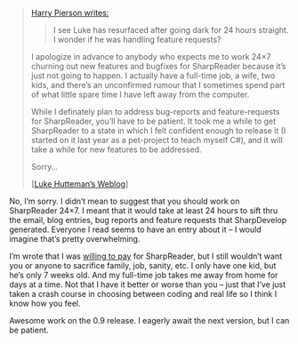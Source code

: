 > [Harry Pierson
> writes:](PermaLink.aspx?guid=655cfbc2-9cb0-4807-b9d2-4a8677000a0c "DevHawk - Passion * Technology * Ruthless Competence")
>
> > I see Luke has resurfaced after going dark for 24 hours straight. I
> > wonder if he was handling feature requests?
>
> I apologize in advance to anybody who expects me to work 24×7 churning
> out new features and bugfixes for SharpReader because it’s just not
> going to happen. I actually have a full-time job, a wife, two kids,
> and there’s an unconfirmed rumour that I sometimes spend part of what
> little spare time I have left away from the computer.
>
> While I definately plan to address bug-reports and feature-requests
> for SharpReader, you’ll have to be patient. It took me a while to get
> SharpReader to a state in which I felt confident enough to release it
> (I started on it last year as a pet-project to teach myself C\#), and
> it will take a while for new features to be addressed.
>
> Sorry…
>
> [[Luke Hutteman’s
> Weblog](http://www.hutteman.com/weblog/2003/04/07.html#000061)]

No, I’m sorry. I didn’t mean to suggest that you should work on
SharpReader 24×7. I meant that it would take at least 24 hours to sift
thru the email, blog entries, bug reports and feature requests that
SharpDevelop generated. Everyone I read seems to have an entry about it
– I would imagine that’s pretty overwhelming.

I’m wrote that I was [willing to
pay](PermaLink.aspx?guid=0c9d44d4-1be7-42a9-a328-f38a0fe9fc47) for
SharpReader, but I still wouldn’t want you or anyone to sacrifice
family, job, sanity, etc. I only have one kid, but he’s only 7 weeks
old. And my full-time job takes me away from home for days at a time.
Not that I have it better or worse than you – just that I’ve just taken
a crash course in choosing between coding and real life so I think I
know how you feel.

Awesome work on the 0.9 release. I eagerly await the next version, but I
can be patient.
